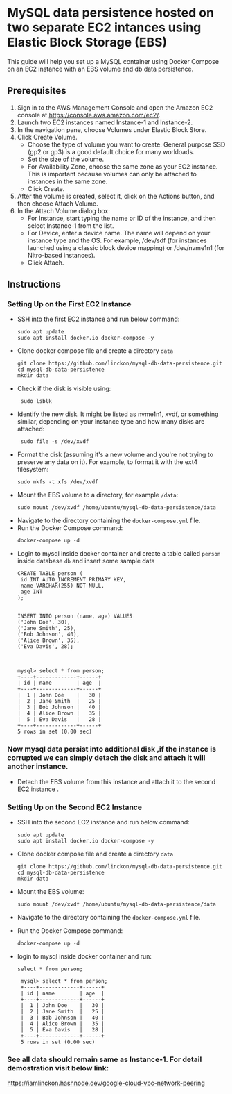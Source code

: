 
# MySQL data persistence hosted on two separate EC2 intances using Elastic Block Storage (EBS)

This guide will help you set up a MySQL container using Docker Compose on an EC2 instance with an EBS volume and db data persistence.

## Prerequisites

1. Sign in to the AWS Management Console and open the Amazon EC2 console at https://console.aws.amazon.com/ec2/.
2. Launch two EC2 instances named Instance-1 and Instance-2.
3. In the navigation pane, choose Volumes under Elastic Block Store.
4. Click Create Volume.
   - Choose the type of volume you want to create. General purpose SSD (gp2 or gp3) is a good default choice for many workloads.
   - Set the size of the volume.
   - For Availability Zone, choose the same zone as your EC2 instance. This is important because volumes can only be attached to instances in the same zone.
   - Click Create.
5. After the volume is created, select it, click on the Actions button, and then choose Attach Volume.
6. In the Attach Volume dialog box:
   - For Instance, start typing the name or ID of the instance, and then select Instance-1 from the list.
   - For Device, enter a device name. The name will depend on your instance type and the OS. For example, /dev/sdf (for instances launched using a classic block device mapping) or /dev/nvme1n1 (for Nitro-based instances).
   - Click Attach.

## Instructions

### Setting Up on the First EC2 Instance

- SSH into the first EC2 instance and run below command:
   ```
   sudo apt update
   sudo apt install docker.io docker-compose -y
   ```
- Clone docker compose file and create a directory `data`
   ```
   git clone https://github.com/linckon/mysql-db-data-persistence.git
   cd mysql-db-data-persistence
   mkdir data
   ```
- Check if the disk is visible using:
   ```
    sudo lsblk
   ```
- Identify the new disk. It might be listed as nvme1n1, xvdf, or something similar, depending on your instance type and how many disks are attached:
  ```
   sudo file -s /dev/xvdf
  ```
- Format the disk (assuming it's a new volume and you're not trying to preserve any data on it). For example, to format it with the ext4 filesystem:
   ```
   sudo mkfs -t xfs /dev/xvdf
   ```
- Mount the EBS volume to a directory, for example `/data`:
   ```
   sudo mount /dev/xvdf /home/ubuntu/mysql-db-data-persistence/data
   ```
- Navigate to the directory containing the `docker-compose.yml` file.
- Run the Docker Compose command:
   ```
   docker-compose up -d
   ```
- Login to mysql inside docker container and create a table called `person` inside database `db` and insert some sample data
   ```
   CREATE TABLE person (
    id INT AUTO_INCREMENT PRIMARY KEY,
    name VARCHAR(255) NOT NULL,
    age INT
   );


   INSERT INTO person (name, age) VALUES
   ('John Doe', 30),
   ('Jane Smith', 25),
   ('Bob Johnson', 40),
   ('Alice Brown', 35),
   ('Eva Davis', 28);



   mysql> select * from person;
   +----+-------------+------+
   | id | name        | age  |
   +----+-------------+------+
   |  1 | John Doe    |   30 |
   |  2 | Jane Smith  |   25 |
   |  3 | Bob Johnson |   40 |
   |  4 | Alice Brown |   35 |
   |  5 | Eva Davis   |   28 |
   +----+-------------+------+
   5 rows in set (0.00 sec)
   ```

### Now mysql data persist into additional disk ,if the instance is corrupted we can simply detach the disk and attach it will another instance.

- Detach the EBS volume from this instance and attach it to the second EC2 instance .

### Setting Up on the Second EC2 Instance

- SSH into the second EC2 instance and run below command:
   ```
   sudo apt update
   sudo apt install docker.io docker-compose -y
   ```
- Clone docker compose file and create a directory `data`
   ```
   git clone https://github.com/linckon/mysql-db-data-persistence.git
   cd mysql-db-data-persistence
   mkdir data
   ```
- Mount the EBS volume:
   ```
   sudo mount /dev/xvdf /home/ubuntu/mysql-db-data-persistence/data
   ```

- Navigate to the directory containing the `docker-compose.yml` file.
- Run the Docker Compose command:
   ```
   docker-compose up -d
   ```
- login to mysql inside docker container and run:
  ```
  select * from person;

   mysql> select * from person;
   +----+-------------+------+
   | id | name        | age  |
   +----+-------------+------+
   |  1 | John Doe    |   30 |
   |  2 | Jane Smith  |   25 |
   |  3 | Bob Johnson |   40 |
   |  4 | Alice Brown |   35 |
   |  5 | Eva Davis   |   28 |
   +----+-------------+------+
   5 rows in set (0.00 sec)
  ```
### See all data should remain same as Instance-1. For detail demostration visit below link:
https://iamlinckon.hashnode.dev/google-cloud-vpc-network-peering


